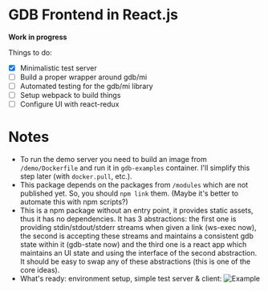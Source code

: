 GDB Frontend in React.js
========================

**Work in progress**

Things to do:

 - [x] Minimalistic test server
 - [ ] Build a proper wrapper around gdb/mi
 - [ ] Automated testing for the gdb/mi library
 - [ ] Setup webpack to build things
 - [ ] Configure UI with react-redux

# Notes
* To run the demo server you need to build an image from `/demo/Dockerfile` and run it in `gdb-examples` container. I'll simplify this step later (with `docker.pull`, etc.).
* This package depends on the packages from `/modules` which are not published yet. So, you should `npm link` them. (Maybe it's better to automate this with npm scripts?)
* This is a npm package without an entry point, it provides static assets, thus it has no dependencies. It has 3 abstractions: the first one is providing stdin/stdout/stderr streams when given a link (ws-exec now), the second is accepting these streams and maintains a consistent gdb state within it (gdb-state now) and the third one is a react app which maintains an UI state and using the interface of the second abstraction. It should be easy to swap any of these abstractions (this is one of the core ideas).
* What's ready: environment setup, simple test server & client: 
![Example](http://i.imgur.com/A8aksC3.png "Example")
